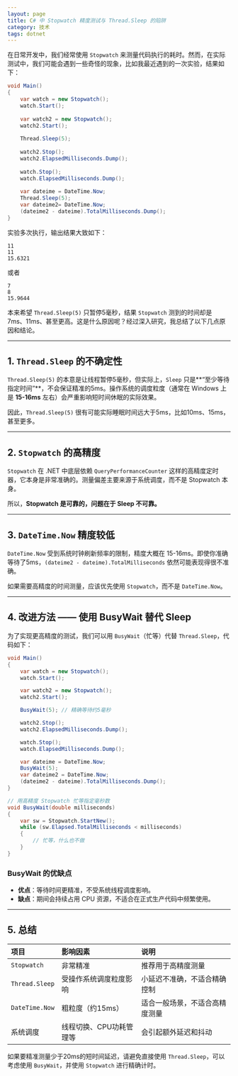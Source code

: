 ```yaml
---
layout: page
title: C# 中 Stopwatch 精度测试与 Thread.Sleep 的陷阱
category: 技术
tags: dotnet
---
```


在日常开发中，我们经常使用 `Stopwatch` 来测量代码执行的耗时。然而，在实际测试中，我们可能会遇到一些奇怪的现象，比如我最近遇到的一次实验，结果如下：

```csharp
void Main()
{
    var watch = new Stopwatch();
    watch.Start();
    
    var watch2 = new Stopwatch();
    watch2.Start();
    
    Thread.Sleep(5);
    
    watch2.Stop();
    watch2.ElapsedMilliseconds.Dump();
    
    watch.Stop();
    watch.ElapsedMilliseconds.Dump();
    
    var dateime = DateTime.Now;
    Thread.Sleep(5);
    var dateime2= DateTime.Now;
    (dateime2 - dateime).TotalMilliseconds.Dump();
}
```

实验多次执行，输出结果大致如下：

```
11
11
15.6321
```
或者
```
7
8
15.9644
```

本来希望 `Thread.Sleep(5)` 只暂停5毫秒，结果 `Stopwatch` 测到的时间却是 7ms、11ms、甚至更高。这是什么原因呢？经过深入研究，我总结了以下几点原因和结论。

---

## 1. `Thread.Sleep` 的不确定性

`Thread.Sleep(5)` 的本意是让线程暂停5毫秒，但实际上，`Sleep` 只是**“至少等待指定时间”**，不会保证精准的5ms。操作系统的调度粒度（通常在 Windows 上是 **15-16ms** 左右）会严重影响短时间休眠的实际效果。

因此，`Thread.Sleep(5)` 很有可能实际睡眠时间远大于5ms，比如10ms、15ms，甚至更多。

---

## 2. `Stopwatch` 的高精度

`Stopwatch` 在 .NET 中底层依赖 `QueryPerformanceCounter` 这样的高精度定时器，它本身是非常准确的。测量偏差主要来源于系统调度，而不是 Stopwatch 本身。

所以，**Stopwatch 是可靠的，问题在于 Sleep 不可靠。**

---

## 3. `DateTime.Now` 精度较低

`DateTime.Now` 受到系统时钟刷新频率的限制，精度大概在 15-16ms。即使你准确等待了5ms，`(dateime2 - dateime).TotalMilliseconds` 依然可能表现得很不准确。

如果需要高精度的时间测量，应该优先使用 `Stopwatch`，而不是 `DateTime.Now`。

---

## 4. 改进方法 —— 使用 BusyWait 替代 Sleep

为了实现更高精度的测试，我们可以用 `BusyWait`（忙等）代替 `Thread.Sleep`，代码如下：

```csharp
void Main()
{
    var watch = new Stopwatch();
    watch.Start();

    var watch2 = new Stopwatch();
    watch2.Start();

    BusyWait(5); // 精确等待约5毫秒

    watch2.Stop();
    watch2.ElapsedMilliseconds.Dump();

    watch.Stop();
    watch.ElapsedMilliseconds.Dump();

    var dateime = DateTime.Now;
    BusyWait(5);
    var dateime2 = DateTime.Now;
    (dateime2 - dateime).TotalMilliseconds.Dump();
}

// 用高精度 Stopwatch 忙等指定毫秒数
void BusyWait(double milliseconds)
{
    var sw = Stopwatch.StartNew();
    while (sw.Elapsed.TotalMilliseconds < milliseconds)
    {
        // 忙等，什么也不做
    }
}
```

### BusyWait 的优缺点
- **优点**：等待时间更精准，不受系统线程调度影响。
- **缺点**：期间会持续占用 CPU 资源，不适合在正式生产代码中频繁使用。

---

## 5. 总结

| 项目 | 影响因素 | 说明 |
|:---|:---|:---|
| `Stopwatch` | 非常精准 | 推荐用于高精度测量 |
| `Thread.Sleep` | 受操作系统调度粒度影响 | 小延迟不准确，不适合精确控制 |
| `DateTime.Now` | 粗粒度（约15ms） | 适合一般场景，不适合高精度测量 |
| 系统调度 | 线程切换、CPU功耗管理等 | 会引起额外延迟和抖动 |

如果要精准测量少于20ms的短时间延迟，请避免直接使用 `Thread.Sleep`，可以考虑使用 `BusyWait`，并使用 `Stopwatch` 进行精确计时。
